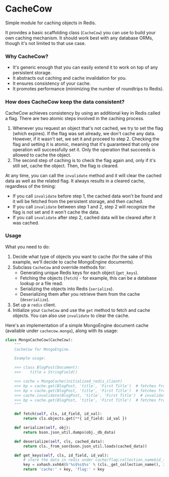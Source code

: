 # CacheCow

Simple module for caching objects in Redis.

It provides a basic scaffolding class (`CacheCow`) you can use to build your own caching mechanism. It should work best with any database ORMs, though it's not limited to that use case.

### Why CacheCow?

* It's generic enough that you can easily extend it to work on top of any persistent storage.
* It abstracts out caching and cache invalidation for you.
* It ensures consistency of your cache.
* It promotes performance (minimizing the number of roundtrips to Redis).

### How does CacheCow keep the data consistent?

CacheCow achieves consistency by using an additional key in Redis called a flag.
There are two atomic steps involved in the caching process.

1. Whenever you request an object that's not cached, we try to set the flag (which
expires). If the flag was set already, we don't cache any data. However, if it
wasn't set, we set it and proceed to step 2. Checking the flag and setting it
is atomic, meaning that it's guaranteed that only one operation will successfully
set it. Only the operation that succeeds is allowed to cache the object.
2. The second step of caching is to check the flag again and, only if it's still set,
cache the object. Then, the flag is cleared.

At any time, you can call the `invalidate` method and it will clear the cached data
as well as the related flag. It always results in a cleared cache, regardless of the timing:
* If you call `invalidate` before step 1, the cached data won't be found and it will be fetched from the persistent storage, and then cached.
* If you call `invalidate` between step 1 and 2, step 2 will recognize the flag is not set and it won't cache the data.
* If you call `invalidate` after step 2, cached data will be cleared after it was cached.

### Usage

What you need to do:

1. Decide what type of objects you want to cache (for the sake of this example, we'll decide to cache MongoEngine documents).
1. Subclass `CacheCow` and override methods for:
    * Generating unique Redis keys for each object (`get_keys`).
    * Fetching the objects (`fetch`) - for example, this can be a database lookup or a file read.
    * Serializing the objects into Redis (`serialize`).
    * Deserializing them after you retrieve them from the cache (`deserialize`).
1. Set up a `redis` client.
1. Initialize your `CacheCow` and use the `get` method to fetch and cache objects. You can also use `invalidate` to clear the cache.

Here's an implementation of a simple MongoEngine document cache (available under `cachecow.mongo`), along with its usage:

```py
class MongoCacheCow(CacheCow):
    """
    CacheCow for MongoEngine.

    Example usage:

    >>> class BlogPost(Document):
    >>>    title = StringField()

    >>> cache = MongoCache(initialized_redis_client)
    >>> bp = cache.get(BlogPost, 'title', 'First Title')  # fetches from Mongo (querying by { title: 'First Title' }) and caches it in Redis
    >>> bp = cache.get(BlogPost, 'title', 'First Title')  # fetches from Redis
    >>> cache.invalidate(BlogPost, 'title', 'First Title')  # invalidates the cache
    >>> bp = cache.get(BlogPost, 'title', 'First Title')  # fetches from Mongo (querying by { title: 'First Title' }) and caches it in Redis
    """

    def fetch(self, cls, id_field, id_val):
        return cls.objects.get(**{ id_field: id_val })

    def serialize(self, obj):
        return bson.json_util.dumps(obj._db_data)

    def deserialize(self, cls, cached_data):
        return cls._from_son(bson.json_util.loads(cached_data))

    def get_keys(self, cls, id_field, id_val):
        # store the data in redis under cache/flag:collection_name$id_field_name$id_value
        key = xxhash.xxh64(b'%s$%s$%s' % (cls._get_collection_name(), id_field, id_val)).hexdigest()
        return 'cache:' + key, 'flag:' + key
```

